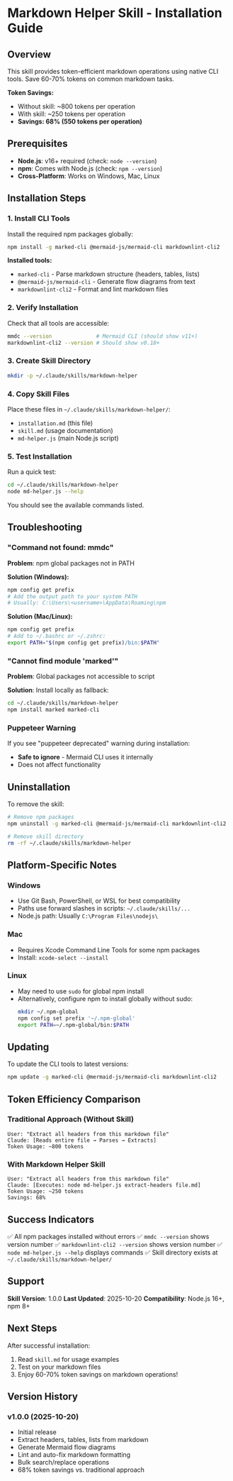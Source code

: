 # Markdown Helper Skill - Installation Guide

## Overview

This skill provides token-efficient markdown operations using native CLI tools. Save 60-70% tokens on common markdown tasks.

**Token Savings:**
- Without skill: ~800 tokens per operation
- With skill: ~250 tokens per operation
- **Savings: 68% (550 tokens per operation)**

## Prerequisites

- **Node.js**: v16+ required (check: `node --version`)
- **npm**: Comes with Node.js (check: `npm --version`)
- **Cross-Platform**: Works on Windows, Mac, Linux

## Installation Steps

### 1. Install CLI Tools

Install the required npm packages globally:

```bash
npm install -g marked-cli @mermaid-js/mermaid-cli markdownlint-cli2
```

**Installed tools:**
- `marked-cli` - Parse markdown structure (headers, tables, lists)
- `@mermaid-js/mermaid-cli` - Generate flow diagrams from text
- `markdownlint-cli2` - Format and lint markdown files

### 2. Verify Installation

Check that all tools are accessible:

```bash
mmdc --version              # Mermaid CLI (should show v11+)
markdownlint-cli2 --version # Should show v0.18+
```

### 3. Create Skill Directory

```bash
mkdir -p ~/.claude/skills/markdown-helper
```

### 4. Copy Skill Files

Place these files in `~/.claude/skills/markdown-helper/`:
- `installation.md` (this file)
- `skill.md` (usage documentation)
- `md-helper.js` (main Node.js script)

### 5. Test Installation

Run a quick test:

```bash
cd ~/.claude/skills/markdown-helper
node md-helper.js --help
```

You should see the available commands listed.

## Troubleshooting

### "Command not found: mmdc"

**Problem**: npm global packages not in PATH

**Solution (Windows):**
```bash
npm config get prefix
# Add the output path to your system PATH
# Usually: C:\Users\<username>\AppData\Roaming\npm
```

**Solution (Mac/Linux):**
```bash
npm config get prefix
# Add to ~/.bashrc or ~/.zshrc:
export PATH="$(npm config get prefix)/bin:$PATH"
```

### "Cannot find module 'marked'"

**Problem**: Global packages not accessible to script

**Solution**: Install locally as fallback:
```bash
cd ~/.claude/skills/markdown-helper
npm install marked marked-cli
```

### Puppeteer Warning

If you see "puppeteer deprecated" warning during installation:
- **Safe to ignore** - Mermaid CLI uses it internally
- Does not affect functionality

## Uninstallation

To remove the skill:

```bash
# Remove npm packages
npm uninstall -g marked-cli @mermaid-js/mermaid-cli markdownlint-cli2

# Remove skill directory
rm -rf ~/.claude/skills/markdown-helper
```

## Platform-Specific Notes

### Windows

- Use Git Bash, PowerShell, or WSL for best compatibility
- Paths use forward slashes in scripts: `~/.claude/skills/...`
- Node.js path: Usually `C:\Program Files\nodejs\`

### Mac

- Requires Xcode Command Line Tools for some npm packages
- Install: `xcode-select --install`

### Linux

- May need to use `sudo` for global npm install
- Alternatively, configure npm to install globally without sudo:
  ```bash
  mkdir ~/.npm-global
  npm config set prefix '~/.npm-global'
  export PATH=~/.npm-global/bin:$PATH
  ```

## Updating

To update the CLI tools to latest versions:

```bash
npm update -g marked-cli @mermaid-js/mermaid-cli markdownlint-cli2
```

## Token Efficiency Comparison

### Traditional Approach (Without Skill)
```
User: "Extract all headers from this markdown file"
Claude: [Reads entire file → Parses → Extracts]
Token Usage: ~800 tokens
```

### With Markdown Helper Skill
```
User: "Extract all headers from this markdown file"
Claude: [Executes: node md-helper.js extract-headers file.md]
Token Usage: ~250 tokens
Savings: 68%
```

## Success Indicators

✅ All npm packages installed without errors
✅ `mmdc --version` shows version number
✅ `markdownlint-cli2 --version` shows version number
✅ `node md-helper.js --help` displays commands
✅ Skill directory exists at `~/.claude/skills/markdown-helper/`

## Support

**Skill Version**: 1.0.0
**Last Updated**: 2025-10-20
**Compatibility**: Node.js 16+, npm 8+

## Next Steps

After successful installation:
1. Read `skill.md` for usage examples
2. Test on your markdown files
3. Enjoy 60-70% token savings on markdown operations!

## Version History

### v1.0.0 (2025-10-20)
- Initial release
- Extract headers, tables, lists from markdown
- Generate Mermaid flow diagrams
- Lint and auto-fix markdown formatting
- Bulk search/replace operations
- 68% token savings vs. traditional approach
